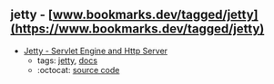 jetty - [www.bookmarks.dev/tagged/jetty](https://www.bookmarks.dev/tagged/jetty)
---
* [Jetty - Servlet Engine and Http Server](http://www.eclipse.org/jetty/documentation/)
    * tags: [jetty](../tagged/jetty.md), [docs](../tagged/docs.md)
    * :octocat: [source code](https://github.com/eclipse/jetty.project)
